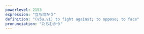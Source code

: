 ```yaml
---
powerlevel: 2153
expression: "立ち向かう"
definition: "(v5u,vi) to fight against; to oppose; to face"
pronunciation: "たちむかう"
---
```

